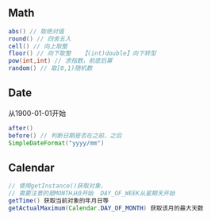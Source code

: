 ## Math
~~~ java
abs() // 取绝对值
round() // 四舍五入
cell() // 向上取整
floor() // 向下取整   【(int)double】向下转型
pow(int,int) // 求指数，前底后幂
random() // 取[0,1)随机数
~~~
## Date
从1900-01-01开始
``` java
after()
before() // 判断日期是否在之前、之后
SimpleDateFormat("yyyy/mm")
```

## Calendar

``` java
// 使用getInstance()获取对象，
// 需要注意的是MONTH从0开始  DAY_OF_WEEK从星期天开始
getTime() 获取当前对象的年月日等
getActualMaximum(Calendar.DAY_OF_MONTH) 获取该月的最大天数

```